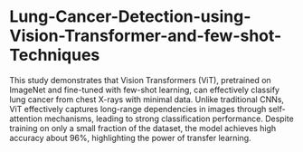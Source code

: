# Lung-Cancer-Detection-using-Vision-Transformer-and-few-shot-Techniques
This study demonstrates that Vision Transformers (ViT), pretrained on ImageNet and fine-tuned with few-shot learning, can effectively classify lung cancer from chest X-rays with minimal data. Unlike traditional CNNs, ViT effectively captures long-range dependencies in images through self-attention mechanisms, leading to strong classification performance. Despite training on only a small fraction of the dataset, the model achieves high accuracy about 96%, highlighting the power of transfer learning.
